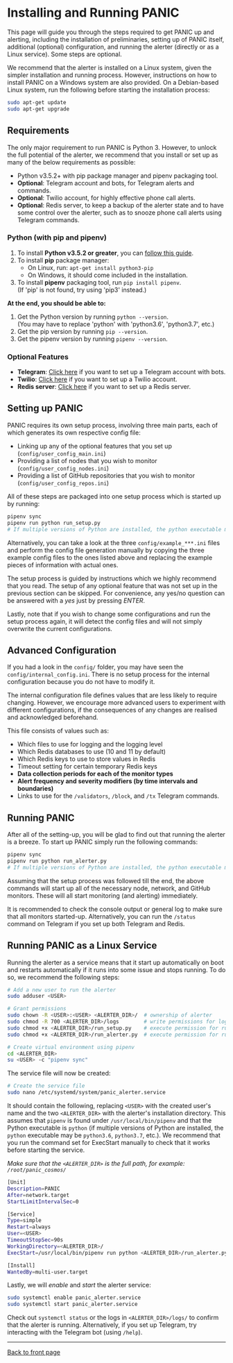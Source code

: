 # Installing and Running PANIC

This page will guide you through the steps required to get PANIC up and alerting, including the installation of preliminaries, setting up of 
PANIC itself, additional (optional) configuration, and running the alerter (directly or as a Linux service). Some steps are optional.

We recommend that the alerter is installed on a Linux system, given the simpler installation and running process. However, instructions on how to install PANIC on a Windows system are also provided. On a Debian-based Linux system, run the following before starting the installation process:
```bash
sudo apt-get update
sudo apt-get upgrade
```

## Requirements

The only major requirement to run PANIC is Python 3. However, to unlock the full potential of the alerter, we recommend that you install or set up as many of the below requirements as possible:
- Python v3.5.2+ with pip package manager and pipenv packaging tool.
- **Optional**: Telegram account and bots, for Telegram alerts and commands.
- **Optional**: Twilio account, for highly effective phone call alerts.
- **Optional**: Redis server, to keep a backup of the alerter state and to have some control over the alerter, such as to snooze phone call alerts using Telegram commands.

### Python (with pip and pipenv)

1. To install **Python v3.5.2 or greater**, you can [follow this guide](https://realpython.com/installing-python/).
2. To install **pip** package manager:
    - On Linux, run: `apt-get install python3-pip`
    - On Windows, it should come included in the installation.
3. To install **pipenv** packaging tool, run `pip install pipenv`.  
 (If 'pip' is not found, try using 'pip3' instead.)

**At the end, you should be able to:**
1. Get the Python version by running `python --version`.  
 (You may have to replace 'python' with 'python3.6', 'python3.7', etc.)
2. Get the pip version by running `pip --version`.
3. Get the pipenv version by running `pipenv --version`.

### Optional Features

- **Telegram**: [Click here](INSTALL_TELEGRAM.md) if you want to set up a Telegram account with bots.
- **Twilio**: [Click here](INSTALL_TWILIO.md) if you want to set up a Twilio account.
- **Redis server**: [Click here](INSTALL_REDIS.md) if you want to set up a Redis server.

## Setting up PANIC

PANIC requires its own setup process, involving three main parts, each of which generates its own respective config file:

- Linking up any of the optional features that you set up (`config/user_config_main.ini`)
- Providing a list of nodes that you wish to monitor (`config/user_config_nodes.ini`)
- Providing a list of GitHub repositories that you wish to monitor (`config/user_config_repos.ini`)

All of these steps are packaged into one setup process which is started up by running:
```bash
pipenv sync
pipenv run python run_setup.py
# If multiple versions of Python are installed, the python executable may be `python3.6`, `python3.7`, etc.
```

Alternatively, you can take a look at the three `config/example_***.ini` files and perform the config file generation manually by copying the three example config files to the ones listed above and replacing the example pieces of information with actual ones.

The setup process is guided by instructions which we highly recommend that you read. The setup of any optional feature that was not set up in the previous section can be skipped. For convenience, any yes/no question can be answered with a *yes* just by pressing *ENTER*.

Lastly, note that if you wish to change some configurations and run the setup process again, it will detect the config files and will not simply overwrite the current configurations.

## Advanced Configuration

If you had a look in the `config/` folder, you may have seen the `config/internal_config.ini`. There is no setup process for the internal configuration because you do not have to modify it.

The internal configuration file defines values that are less likely to require changing. However, we encourage more advanced users to experiment with different configurations, if the consequences of any changes are realised and acknowledged beforehand.

This file consists of values such as:
- Which files to use for logging and the logging level
- Which Redis databases to use (10 and 11 by default)
- Which Redis keys to use to store values in Redis
- Timeout setting for certain temporary Redis keys
- **Data collection periods for each of the monitor types**
- **Alert frequency and severity modifiers (by time intervals and boundaries)**
- Links to use for the `/validators`, `/block`, and `/tx` Telegram commands.

## Running PANIC

After all of the setting-up, you will be glad to find out that running the alerter is a breeze. To start up PANIC simply run the following commands:
```bash
pipenv sync
pipenv run python run_alerter.py
# If multiple versions of Python are installed, the python executable may be `python3.6`, `python3.7`, etc.
```

Assuming that the setup process was followed till the end, the above commands will start up all of the necessary node, network, and GitHub monitors. These will all start monitoring (and alerting) immediately.

It is recommended to check the console output or general log to make sure that all monitors started-up. Alternatively, you can run the `/status` command on Telegram if you set up both Telegram and Redis.

## Running PANIC as a Linux Service

Running the alerter as a service means that it start up automatically on boot and restarts automatically if it runs into some issue and stops running. To do so, we recommend the following steps:
```bash
# Add a new user to run the alerter
sudo adduser <USER>

# Grant permissions
sudo chown -R <USER>:<USER> <ALERTER_DIR>/  # ownership of alerter
sudo chmod -R 700 <ALERTER_DIR>/logs        # write permissions for logs
sudo chmod +x <ALERTER_DIR>/run_setup.py    # execute permission for runner (1)
sudo chmod +x <ALERTER_DIR>/run_alerter.py  # execute permission for runner (2)

# Create virtual environment using pipenv
cd <ALERTER_DIR>
su <USER> -c "pipenv sync"
```

The service file will now be created:

```bash
# Create the service file
sudo nano /etc/systemd/system/panic_alerter.service
```

It should contain the following, replacing `<USER>` with the created user's name and the two `<ALERTER_DIR>` with the alerter's installation directory. This assumes that `pipenv` is found under `/usr/local/bin/pipenv` and that the Python executable is `python` (if multiple versions of Python are installed, the `python` executable may be `python3.6`, `python3.7`, etc.). We recommend that you run the command set for ExecStart manually to check that it works before starting the service.

*Make sure that the `<ALERTER_DIR>` is the full path, for example: `/root/panic_cosmos/`*
```bash
[Unit]
Description=PANIC
After=network.target
StartLimitIntervalSec=0

[Service]
Type=simple
Restart=always
User=<USER>
TimeoutStopSec=90s
WorkingDirectory=<ALERTER_DIR>/
ExecStart=/usr/local/bin/pipenv run python <ALERTER_DIR>/run_alerter.py

[Install]
WantedBy=multi-user.target
```

Lastly, we will *enable* and *start* the alerter service:

```bash
sudo systemctl enable panic_alerter.service
sudo systemctl start panic_alerter.service
```

Check out `systemctl status` or the logs in `<ALERTER_DIR>/logs/` to confirm that the alerter is running. Alternatively, if you set up Telegram, try interacting with the Telegram bot (using `/help`).

---
[Back to front page](../README.md)
